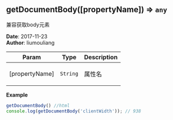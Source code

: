 ## getDocumentBody([propertyName]) ⇒ <code>any</code>
<p>兼容获取body元素</p>

**Date**: 2017-11-23  
**Author**: liumouliang  

| Param | Type | Description |
| --- | --- | --- |
| [propertyName] | <code>String</code> | <p>属性名|可为空</p> |

**Example**  
```javascript
getDocumentBody() //html
console.log(getDocumentBody('clientWidth')); // 938
```
